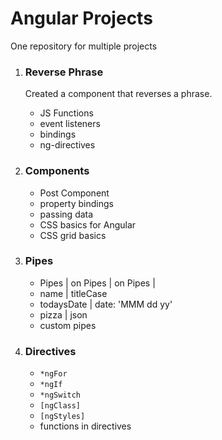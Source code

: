 # Angular Projects

One repository for multiple projects

1. ### Reverse Phrase

   Created a component that reverses a phrase.

   - JS Functions
   - event listeners
   - bindings
   - ng-directives

2. ### Components

   - Post Component
   - property bindings
   - passing data
   - CSS basics for Angular
   - CSS grid basics

3. ### Pipes

   - Pipes | on Pipes | on Pipes |
   - name | titleCase
   - todaysDate | date: 'MMM dd yy'
   - pizza | json
   - custom pipes

4. ### Directives
   - `*ngFor`
   - `*ngIf`
   - `*ngSwitch`
   - `[ngClass]`
   - `[ngStyles]`
   - functions in directives
